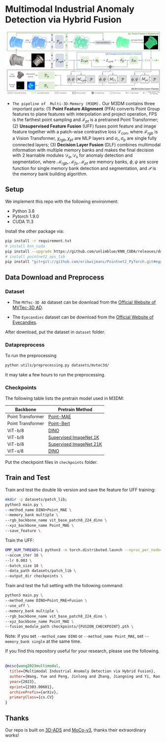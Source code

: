 # Multimodal Industrial Anomaly Detection via Hybrid Fusion

![piplien](figures/pipeline.png)
- `The pipeline of  Multi-3D-Memory (M3DM).` Our M3DM contains three important parts: (1) **Point Feature Alignment** (PFA) converts Point Group features to plane features with interpolation and project operation, $\text{FPS}$ is the farthest point sampling and $\mathcal F_{pt}$ is a pretrained Point Transformer; (2) **Unsupervised Feature Fusion** (UFF) fuses point feature and image feature together with a patch-wise contrastive loss $\mathcal L_{con}$, where $\mathcal F_{rgb}$ is a Vision Transformer, $\chi_{rgb},\chi_{pt}$ are MLP layers and $\sigma_r, \sigma_p$ are single fully connected layers; (3) **Decision Layer Fusion** (DLF) combines multimodal information with multiple memory banks and makes the final decision with 2 learnable modules $\mathcal D_a, \mathcal D_s$ for anomaly detection and segmentation, where $\mathcal{M}_{rgb}, \mathcal{M}_{fs}, \mathcal{M}_{pt}$ are memory banks, $\phi, \psi$ are score function for single memory bank detection and segmentation, and  $\mathcal{P}$ is the memory bank building algorithm.

## Setup

We implement this repo with the following environment:
- Python 3.8
- Pytorch 1.9.0
- CUDA 11.3

Install the other package via:

``` bash
pip install -r requirement.txt
# install knn_cuda
pip install --upgrade https://github.com/unlimblue/KNN_CUDA/releases/download/0.2/KNN_CUDA-0.2-py3-none-any.whl
# install pointnet2_ops_lib
pip install "git+git://github.com/erikwijmans/Pointnet2_PyTorch.git#egg=pointnet2_ops&subdirectory=pointnet2_ops_lib"
```

## Data Download and Preprocess

### Dataset

- The `MVTec-3D AD` dataset can be download from the [Official Website of MVTec-3D AD](https://www.mvtec.com/company/research/datasets/mvtec-3d-ad). 

- The `Eyecandies` dataset can be download from the [Official Website of Eyecandies](https://eyecan-ai.github.io/eyecandies/). 

After download, put the dataset in `dataset` folder.

### Datapreprocess


To run the preprocessing 
```bash
python utils/preprocessing.py datasets/mvtec3d/
```

It may take a few hours to run the preprocessing. 

### Checkpoints

The following table lists the pretrain model used in M3DM:

| Backbone          | Pretrain Method                                                                                                                                                                 |
| ----------------- | ------------------------------------------------------------------------------------------------------------------------------------------------------------------------------- |
| Point Transformer | [Point-MAE](https://github.com/Pang-Yatian/Point-MAE/releases/download/main/pretrain.pth)                                                                                       |
| Point Transformer | [Point-Bert](https://cloud.tsinghua.edu.cn/f/202b29805eea45d7be92/?dl=1)                                                                                                        |
| ViT-b/8           | [DINO](https://dl.fbaipublicfiles.com/dino/dino_vitbase8_pretrain/dino_vitbase8_pretrain.pth)                                                                                   |
| ViT-b/8           | [Supervised ImageNet 1K](https://storage.googleapis.com/vit_models/augreg/B_8-i21k-300ep-lr_0.001-aug_medium1-wd_0.1-do_0.0-sd_0.0--imagenet2012-steps_20k-lr_0.01-res_224.npz) |
| ViT-b/8           | [Supervised ImageNet 21K](https://storage.googleapis.com/vit_models/augreg/B_8-i21k-300ep-lr_0.001-aug_medium1-wd_0.1-do_0.0-sd_0.0.npz)                                        |
| ViT-s/8           | [DINO](https://dl.fbaipublicfiles.com/dino/dino_deitsmall8_pretrain/dino_deitsmall8_pretrain.pth)                                                                               |

Put the checkpoint files in `checkpoints` folder.

## Train and Test

Train and test the double lib version and save the feature for UFF training:

```bash
mkdir -p datasets/patch_lib;
python3 main.py \
--method_name DINO+Point_MAE \
--memory_bank multiple \
--rgb_backbone_name vit_base_patch8_224_dino \
--xyz_backbone_name Point_MAE \
--save_feature \
```

Train the UFF:

```bash
OMP_NUM_THREADS=1 python3 -m torch.distributed.launch --nproc_per_node=1 fusion_pretrain.py    \
--accum_iter 16 \
--lr 0.003 \
--batch_size 16 \
--data_path datasets/patch_lib \
--output_dir checkpoints \
```

Train and test the full setting with the following command:

```bash
python3 main.py \
--method_name DINO+Point_MAE+Fusion \
--use_uff \
--memory_bank multiple \
--rgb_backbone_name vit_base_patch8_224_dino \
--xyz_backbone_name Point_MAE \
--fusion_module_path checkpoints/{FUSION_CHECKPOINT}.pth \
```

Note: if you set `--method_name DINO` or `--method_name Point_MAE`, set `--memory_bank single` at the same time. 



If you find this repository useful for your research, please use the following.

```bibtex

@misc{wang2023multimodal,
  title={Multimodal Industrial Anomaly Detection via Hybrid Fusion},
  author={Wang, Yue and Peng, Jinlong and Zhang, Jiangning and Yi, Ran and Wang, Yabiao and Wang, Chengjie},
  year={2023},
  eprint={2303.00601},
  archivePrefix={arXiv},
  primaryClass={cs.CV}
}
```

## Thanks

Our repo is built on [3D-ADS](https://github.com/eliahuhorwitz/3D-ADS) and [MoCo-v3](https://github.com/facebookresearch/moco-v3), thanks their extraordinary works!
